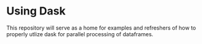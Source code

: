 # Using Dask

This repository will serve as a home for examples and refreshers of how to
properly utlize dask for parallel processing of dataframes.
